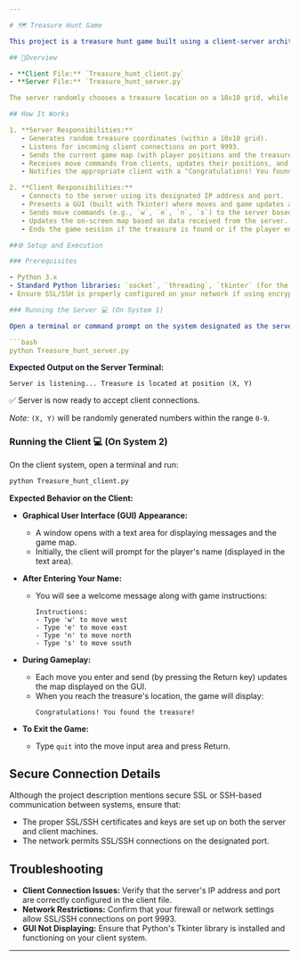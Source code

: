```yaml
---

# 🗺️ Treasure Hunt Game

This project is a treasure hunt game built using a client-server architecture. The game runs on two separate systems: one for the server and one for the client. The client and server communicate securely over SSL/SSH, allowing players to make treasure hunt moves interactively.

## 🧠Overview

- **Client File:** `Treasure_hunt_client.py`
- **Server File:** `Treasure_hunt_server.py`

The server randomly chooses a treasure location on a 10x10 grid, while each client controls a player via a graphical user interface (GUI). Players issue move commands (using keyboard keys) and the client displays updates, including the current map. When a player reaches the treasure location, a congratulatory message is sent.

## How It Works

1. **Server Responsibilities:**
   - Generates random treasure coordinates (within a 10x10 grid).
   - Listens for incoming client connections on port 9993.
   - Sends the current game map (with player positions and the treasure) to the clients.
   - Receives move commands from clients, updates their positions, and checks if the treasure has been found.
   - Notifies the appropriate client with a "Congratulations! You found the treasure!" message when the treasure is found.

2. **Client Responsibilities:**
   - Connects to the server using its designated IP address and port.
   - Presents a GUI (built with Tkinter) where moves and game updates are displayed.
   - Sends move commands (e.g., `w`, `e`, `n`, `s`) to the server based on player input.
   - Updates the on-screen map based on data received from the server.
   - Ends the game session if the treasure is found or if the player enters `quit`.

##⚙️ Setup and Execution

### Prerequisites

- Python 3.x
- Standard Python libraries: `socket`, `threading`, `tkinter` (for the client)
- Ensure SSL/SSH is properly configured on your network if using encryption

### Running the Server 💻 (On System 1)

Open a terminal or command prompt on the system designated as the server, then run:

```bash
python Treasure_hunt_server.py
```

**Expected Output on the Server Terminal:**

```
Server is listening... Treasure is located at position (X, Y)
```
✅ Server is now ready to accept client connections.

*Note:* `(X, Y)` will be randomly generated numbers within the range `0-9`.

### Running the Client 💻 (On System 2)

On the client system, open a terminal and run:

```bash
python Treasure_hunt_client.py
```

**Expected Behavior on the Client:**

- **Graphical User Interface (GUI) Appearance:**
  - A window opens with a text area for displaying messages and the game map.
  - Initially, the client will prompt for the player's name (displayed in the text area).

- **After Entering Your Name:**
  - You will see a welcome message along with game instructions:
    ```
    Instructions:
    - Type 'w' to move west
    - Type 'e' to move east
    - Type 'n' to move north
    - Type 's' to move south
    ```

- **During Gameplay:**
  - Each move you enter and send (by pressing the Return key) updates the map displayed on the GUI.
  - When you reach the treasure's location, the game will display:
    ```
    Congratulations! You found the treasure!
    ```

- **To Exit the Game:**
  - Type `quit` into the move input area and press Return.

## Secure Connection Details

Although the project description mentions secure SSL or SSH-based communication between systems, ensure that:

- The proper SSL/SSH certificates and keys are set up on both the server and client machines.
- The network permits SSL/SSH connections on the designated port.

## Troubleshooting

- **Client Connection Issues:** Verify that the server's IP address and port are correctly configured in the client file.
- **Network Restrictions:** Confirm that your firewall or network settings allow SSL/SSH connections on port 9993.
- **GUI Not Displaying:** Ensure that Python's Tkinter library is installed and functioning on your client system.

---
```

